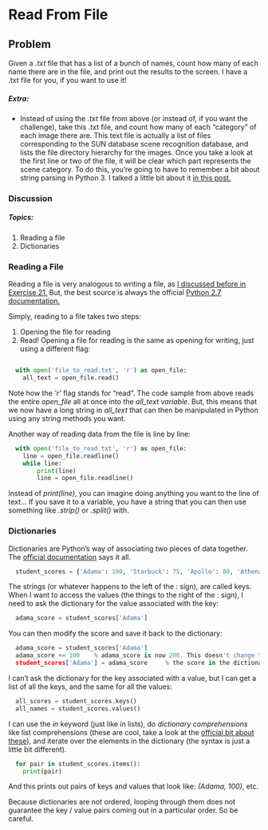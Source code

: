 # Read From File 
## Problem

Given a _.txt_ file that has a list of a bunch of names, count how many of each name there are in the file, and print out the results to the screen. I have a .txt file for you, if you want to use it!

##### Extra:

* Instead of using the _.txt_ file from above (or instead of, if you want the challenge), take this .txt file, and count how many of each “category” of each image there are. This text file is actually a list of files corresponding to the SUN database scene recognition database, and lists the file directory hierarchy for the images. Once you take a look at the first line or two of the file, it will be clear which part represents the scene category. To do this, you’re going to have to remember a bit about string parsing in Python 3. I talked a little bit about it [in this post.](Stringlists.md)
### Discussion

#####  Topics:

1. Reading a file
2. Dictionaries
### Reading a File

Reading a file is very analogous to writing a file, as [I discussed before in Exercise 21.](writeafile.md) But, the best source is always the official [Python 2.7 documentation.](https://docs.python.org/2.7/tutorial/inputoutput.html#reading-and-writing-files)

Simply, reading to a file takes two steps:

1. Opening the file for reading
2. Read!
Opening a file for reading is the same as opening for writing, just using a different flag:
``` python

  with open('file_to_read.txt', 'r') as open_file:
    all_text = open_file.read()
  ```  
Note how the _'r'_ flag stands for “read”. The code sample from above reads the entire _open_file_ all at once into the _all_text variable_. But, this means that we now have a long string in _all_text_ that can then be manipulated in Python using any string methods you want.

Another way of reading data from the file is line by line:
``` python
  with open('file_to_read.txt', 'r') as open_file:
  	line = open_file.readline()
  	while line:
    	print(line)
    	line = open_file.readline()
```
Instead of _print(line)_, you can imagine doing anything you want to the line of text… If you save it to a variable, you have a string that you can then use something like _.strip()_ or _.split()_ with.


### Dictionaries

Dictionaries are Python’s way of associating two pieces of data together. The [official documentation](https://docs.python.org/2.7/tutorial/datastructures.html#dictionaries) says it all.
``` python
  student_scores = {'Adama': 100, 'Starbuck': 75, 'Apollo': 80, 'Athena': 85, 'Agathon': 90}
  ```
The strings (or whatever happens to the left of the : sign), are called keys. When I want to access the values (the things to the right of the : sign), I need to ask the dictionary for the value associated with the key:
``` python
  adama_score = student_scores['Adama']
  ```
You can then modify the score and save it back to the dictionary:

``` python
  adama_score = student_scores['Adama']
  adama_score += 100	% adama_score is now 200. This doesn't change the dictionary value
  student_scores['Adama'] = adama_score		% the score in the dictionary is now updated
  ```
I can’t ask the dictionary for the key associated with a value, but I can get a list of all the keys, and the same for all the values:
``` python
  all_scores = student_scores.keys()
  all_names = student_scores.values()
  ```
I can use the _in_ keyword (just like in lists), do _dictionary comprehensions_ like list comprehensions (these are cool, take a look at the [official bit about these](https://docs.python.org/2.7/tutorial/datastructures.html#dictionaries)), and iterate over the elements in the dictionary (the syntax is just a little bit different).
``` python
  for pair in student_scores.items():
  	print(pair)
  ```
And this prints out pairs of keys and values that look like: _(Adama, 100)_, etc.

Because dictionaries are not ordered, looping through them does not guarantee the key / value pairs coming out in a particular order. So be careful.